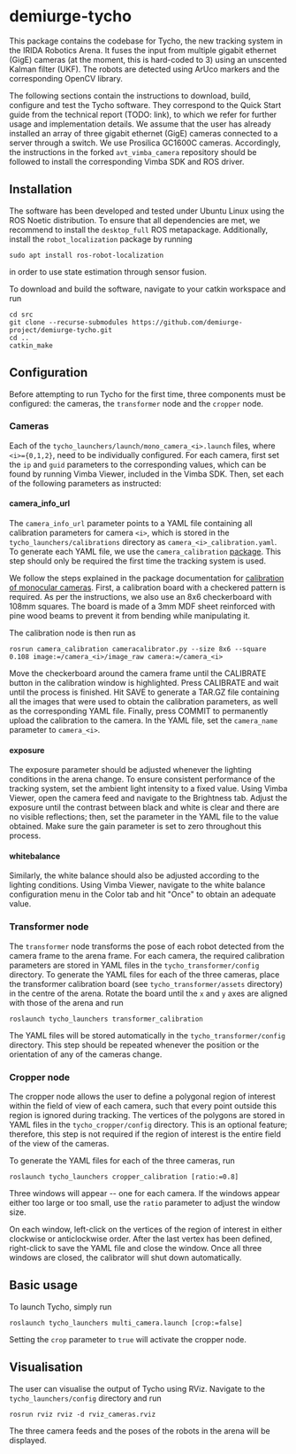 # demiurge-tycho
This package contains the codebase for Tycho, the new tracking system in the IRIDA Robotics Arena. It fuses the input from multiple gigabit ethernet (GigE) cameras (at the moment, this is hard-coded to 3) using an unscented Kalman filter (UKF). The robots are detected using ArUco markers and the corresponding OpenCV library.

The following sections contain the instructions to download, build, configure and test the Tycho software. They correspond to the Quick Start guide from the technical report (TODO: link), to which we refer for further usage and implementation details. We assume that the user has already installed an array of three gigabit ethernet (GigE) cameras connected to a server through a switch. We use Prosilica GC1600C cameras. Accordingly, the instructions in the forked `avt_vimba_camera` repository should be followed to install the corresponding Vimba SDK and ROS driver.

## Installation
The software has been developed and tested under Ubuntu Linux using the ROS Noetic distribution. To ensure that all dependencies are met, we recommend to install the `desktop_full` ROS metapackage. Additionally, install the `robot_localization` package by running
```
sudo apt install ros-robot-localization
```
in order to use state estimation through sensor fusion.

To download and build the software, navigate to your catkin workspace and run
```
cd src
git clone --recurse-submodules https://github.com/demiurge-project/demiurge-tycho.git
cd ..
catkin_make
```

## Configuration
Before attempting to run Tycho for the first time, three components must be configured: the cameras, the `transformer` node and the `cropper` node.

### Cameras
Each of the `tycho_launchers/launch/mono_camera_<i>.launch` files, where `<i>={0,1,2}`, need to be individually configured. For each camera, first set the `ip` and `guid` parameters to the corresponding values, which can be found by running Vimba Viewer, included in the Vimba SDK. Then, set each of the following parameters as instructed:

#### camera_info_url
The `camera_info_url` parameter points to a YAML file containing all calibration parameters for camera `<i>`, which is stored in the `tycho_launchers/calibrations` directory as `camera_<i>_calibration.yaml`. To generate each YAML file, we use the `camera_calibration` [package](http://wiki.ros.org/camera_calibration). This step should only be required the first time the tracking system is used.

We follow the steps explained in the package documentation for [calibration of monocular cameras](https://wiki.ros.org/camera_calibration/Tutorials/MonocularCalibration). First, a calibration board with a checkered pattern is required. As per the instructions, we also use an 8x6 checkerboard with 108mm squares. The board is made of a 3mm MDF sheet reinforced with pine wood beams to prevent it from bending while manipulating it.

The calibration node is then run as
```
rosrun camera_calibration cameracalibrator.py --size 8x6 --square 0.108 image:=/camera_<i>/image_raw camera:=/camera_<i>
```
Move the checkerboard around the camera frame until the CALIBRATE button in the calibration window is highlighted. Press CALIBRATE and wait until the process is finished. Hit SAVE to generate a TAR.GZ file containing all the images that were used to obtain the calibration parameters, as well as the corresponding YAML file. Finally, press COMMIT to permanently upload the calibration to the camera. In the YAML file, set the `camera_name` parameter to `camera_<i>`.

#### exposure
The exposure parameter should be adjusted whenever the lighting conditions in the arena change. To ensure consistent performance of the tracking system, set the ambient light intensity to a fixed value. Using Vimba Viewer, open the camera feed and navigate to the Brightness tab. Adjust the exposure until the contrast between black and white is clear and there are no visible reflections; then, set the parameter in the YAML file to the value obtained. Make sure the gain parameter is set to zero throughout this process.

#### whitebalance
Similarly, the white balance should also be adjusted according to the lighting conditions. Using Vimba Viewer, navigate to the white balance configuration menu in the Color tab and hit "Once" to obtain an adequate value.

### Transformer node
The `transformer` node transforms the pose of each robot detected from the camera frame to the arena frame. For each camera, the required calibration parameters are stored in YAML files in the `tycho_transformer/config` directory. To generate the YAML files for each of the three cameras, place the transformer calibration board (see `tycho_transformer/assets` directory) in the centre of the arena. Rotate the board until the `x` and `y` axes are aligned with those of the arena and run
```
roslaunch tycho_launchers transformer_calibration
```
The YAML files will be stored automatically in the `tycho_transformer/config` directory. This step should be repeated whenever the position or the orientation of any of the cameras change.
 
### Cropper node
The cropper node allows the user to define a polygonal region of interest within the field of view of each camera, such that every point outside this region is ignored during tracking. The vertices of the polygons are stored in YAML files in the `tycho_cropper/config` directory. This is an optional feature; therefore, this step is not required if the region of interest is the entire field of the view of the cameras.

To generate the YAML files for each of the three cameras, run
```
roslaunch tycho_launchers cropper_calibration [ratio:=0.8]	
```
Three windows will appear -- one for each camera. If the windows appear either too large or too small, use the `ratio` parameter to adjust the window size.

On each window, left-click on the vertices of the region of interest in either clockwise or anticlockwise order. After the last vertex has been defined, right-click to save the YAML file and close the window. Once all three windows are closed, the calibrator will shut down automatically.

## Basic usage
To launch Tycho, simply run
```
roslaunch tycho_launchers multi_camera.launch [crop:=false]
```
Setting the `crop` parameter to `true` will activate the cropper node.

## Visualisation
The user can visualise the output of Tycho using RViz. Navigate to the `tycho_launchers/config` directory and run
```
rosrun rviz rviz -d rviz_cameras.rviz
```
The three camera feeds and the poses of the robots in the arena will be displayed.
